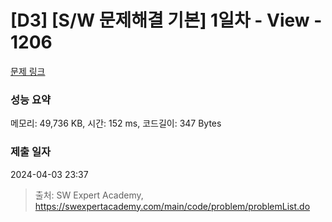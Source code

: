 # [D3] [S/W 문제해결 기본] 1일차 - View - 1206 

[문제 링크](https://swexpertacademy.com/main/code/problem/problemDetail.do?contestProbId=AV134DPqAA8CFAYh) 

### 성능 요약

메모리: 49,736 KB, 시간: 152 ms, 코드길이: 347 Bytes

### 제출 일자

2024-04-03 23:37



> 출처: SW Expert Academy, https://swexpertacademy.com/main/code/problem/problemList.do